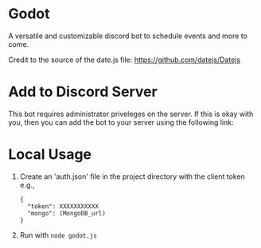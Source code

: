 # Godot
A versatile and customizable discord bot to schedule events and more to come.

Credit to the source of the date.js file: https://github.com/datejs/Datejs

# Add to Discord Server
This bot requires administrator priveleges on the server. If this is okay with you,
then you can add the bot to your server using the following link:

# Local Usage
1. Create an 'auth.json' file in the project directory with the client token
    e.g., 
    ```
    {
      "token": XXXXXXXXXXX
      "mongo": (MongoDB_url)
    }
    ```
2. Run with `node godot.js`
